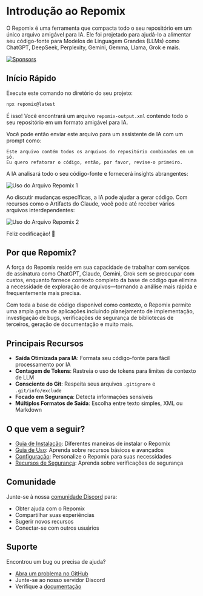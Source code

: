# Introdução ao Repomix

<script setup>
import HomeBadges from '../../../components/HomeBadges.vue'
import YouTubeVideo from '../../../components/YouTubeVideo.vue'
import { VIDEO_IDS } from '../../../utils/videos'
</script>

O Repomix é uma ferramenta que compacta todo o seu repositório em um único arquivo amigável para IA. Ele foi projetado para ajudá-lo a alimentar seu código-fonte para Modelos de Linguagem Grandes (LLMs) como ChatGPT, DeepSeek, Perplexity, Gemini, Gemma, Llama, Grok e mais.

<YouTubeVideo :videoId="VIDEO_IDS.REPOMIX_DEMO" />

<HomeBadges />

[![Sponsors](https://cdn.jsdelivr.net/gh/yamadashy/sponsor-list/sponsors/sponsors.png)](https://github.com/sponsors/yamadashy)

## Início Rápido

Execute este comando no diretório do seu projeto:

```bash
npx repomix@latest
```

É isso! Você encontrará um arquivo `repomix-output.xml` contendo todo o seu repositório em um formato amigável para IA.

Você pode então enviar este arquivo para um assistente de IA com um prompt como:

```
Este arquivo contém todos os arquivos do repositório combinados em um só.
Eu quero refatorar o código, então, por favor, revise-o primeiro.
```

A IA analisará todo o seu código-fonte e fornecerá insights abrangentes:

![Uso do Arquivo Repomix 1](/images/docs/repomix-file-usage-1.png)

Ao discutir mudanças específicas, a IA pode ajudar a gerar código. Com recursos como o Artifacts do Claude, você pode até receber vários arquivos interdependentes:

![Uso do Arquivo Repomix 2](/images/docs/repomix-file-usage-2.png)

Feliz codificação! 🚀

## Por que Repomix?

A força do Repomix reside em sua capacidade de trabalhar com serviços de assinatura como ChatGPT, Claude, Gemini, Grok sem se preocupar com custos, enquanto fornece contexto completo da base de código que elimina a necessidade de exploração de arquivos—tornando a análise mais rápida e frequentemente mais precisa.

Com toda a base de código disponível como contexto, o Repomix permite uma ampla gama de aplicações incluindo planejamento de implementação, investigação de bugs, verificações de segurança de bibliotecas de terceiros, geração de documentação e muito mais.

## Principais Recursos

- **Saída Otimizada para IA**: Formata seu código-fonte para fácil processamento por IA
- **Contagem de Tokens**: Rastreia o uso de tokens para limites de contexto de LLM
- **Consciente do Git**: Respeita seus arquivos `.gitignore` e `.git/info/exclude`
- **Focado em Segurança**: Detecta informações sensíveis
- **Múltiplos Formatos de Saída**: Escolha entre texto simples, XML ou Markdown

## O que vem a seguir?

- [Guia de Instalação](installation.md): Diferentes maneiras de instalar o Repomix
- [Guia de Uso](usage.md): Aprenda sobre recursos básicos e avançados
- [Configuração](configuration.md): Personalize o Repomix para suas necessidades
- [Recursos de Segurança](security.md): Aprenda sobre verificações de segurança

## Comunidade

Junte-se à nossa [comunidade Discord](https://discord.gg/wNYzTwZFku) para:
- Obter ajuda com o Repomix
- Compartilhar suas experiências
- Sugerir novos recursos
- Conectar-se com outros usuários

## Suporte

Encontrou um bug ou precisa de ajuda?
- [Abra um problema no GitHub](https://github.com/yamadashy/repomix/issues)
- Junte-se ao nosso servidor Discord
- Verifique a [documentação](https://repomix.com)
